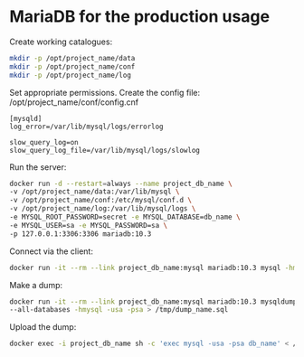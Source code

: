 # MariaDB for the production usage

Create working catalogues:

```bash
mkdir -p /opt/project_name/data
mkdir -p /opt/project_name/conf
mkdir -p /opt/project_name/log
```

Set appropriate permissions.
Create the config file: /opt/project_name/conf/config.cnf

```editorconfig
[mysqld]
log_error=/var/lib/mysql/logs/errorlog

slow_query_log=on
slow_query_log_file=/var/lib/mysql/logs/slowlog
```

Run the server:

```bash
docker run -d --restart=always --name project_db_name \
-v /opt/project_name/data:/var/lib/mysql \
-v /opt/project_name/conf:/etc/mysql/conf.d \
-v /opt/project_name/log:/var/lib/mysql/logs \
-e MYSQL_ROOT_PASSWORD=secret -e MYSQL_DATABASE=db_name \
-e MYSQL_USER=sa -e MYSQL_PASSWORD=sa \
-p 127.0.0.1:3306:3306 mariadb:10.3
```

Connect via the client:

```bash
docker run -it --rm --link project_db_name:mysql mariadb:10.3 mysql -hmysql -usa -psa 
```

Make a dump:

```bash
docker run -it --rm --link project_db_name:mysql mariadb:10.3 mysqldump \
--all-databases -hmysql -usa -psa > /tmp/dump_name.sql
```

Upload the dump:

```bash
docker exec -i project_db_name sh -c 'exec mysql -usa -psa db_name' < /tmp/dump_name.sql
```